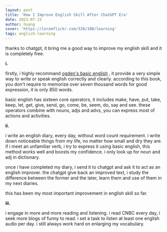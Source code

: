 ```yaml
---
layout: post
title: 'How I Improve English Skill After ChatGPT Era'
date: 2023-07-15
author: huang
cover: 'https://loremflickr.com/320/100/learning'
tags: english-learning
---
```



thanks to chatgpt, it bring me a good way to improve my english skill and it is completely free.

**i.**

firstly, i highly recommand [ogden's basic english](http://ogden.basic-english.org) , it provide a very simple way to write or speak english correctly and clearly. according to this book, you don't require to memorize over seven thousand words for good expression, it is only 850 words.

basic english has sixteen core operators, it includes make, have, put, take, keep, let, get, give, send, go, come, be, seem, do, say and see. these operators combine with nouns, adjs and advs, you can express most of actions and activities.

**ii.**

i write an english diary, every day, without word count requirement. i write down noticeable things from my life, no matter how small and dry they are. if i meet an unfamiliar verb, i try to express it using basic english, this method works well and boosts my confidence. i only look up for noun and adj in dictionary.

once i have completed my diary, i send it to chatgpt and ask it to act as an english improver. the chatgpt give back an improved text, i study the difference between the former and the later, learn them and use of them in my next diaries.

this has been my most important improvement in english skill so far.

**iii.**

i engage in more and more reading and listening. i read CNBC every day, i seek more blogs of funny to read. i set a task to listen at least one english audio per day. i still always work hard on enlarging my vocabulary.
